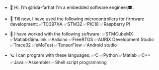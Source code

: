 - 👋 Hi, I’m @rida-farhat
I'm a embedded software engineer🎓. 

- 👀 Till now, I have used the following microcontrollers for firmware development:
✅TC397XA
✅STM32
✅PIC18
✅Raspberry PI


- 🌟 I have worked with the following software:
✅STMCubeMX
✅Matlab/Simulink
✅Arduino
✅FreeRTOS
✅AURIX Development Studio
✅Trace32
✅eMoTest
✅TensorFlow
✅Android studio

- 🪐 I can program with these languages:
✅C
✅Python
✅Matlab
✅C++
✅Java
✅Assembler
✅Shell script programming


